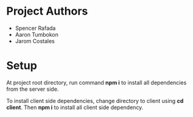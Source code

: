 # Project Authors

- Spencer Rafada
- Aaron Tumbokon
- Jarom Costales

# Setup

At project root directory, run command **npm i** to install all dependencies from the server side.

To install client side dependencies, change directory to client using **cd client**. Then **npm i** to install all client side dependency.